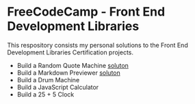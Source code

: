 # FreeCodeCamp - Front End Development Libraries

This respository consists my personal solutions to the Front End Development Libraries Certification projects.

- Build a Random Quote Machine [soluton](https://eclectic-beignet-e00272.netlify.app/)
- Build a Markdown Previewer [soluton](https://fccbuild-a-markdown-previewer.netlify.app/)
- Build a Drum Machine
- Build a JavaScript Calculator
- Build a 25 + 5 Clock

